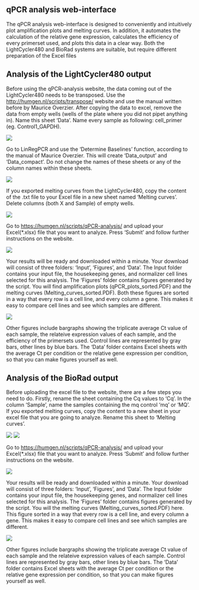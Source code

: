## **qPCR analysis web-interface**
The qPCR analysis web-interface is designed to conveniently and intuitively plot amplification plots and melting curves. In addition, it automates the calculation of the relative gene expression, calculates the efficiency of every primerset used,  and plots this data in a clear way. Both the LightCycler480 and BioRad systems are suitable, but require different preparation of the Excel files

## **Analysis of the LightCycler480 output**
Before using the qPCR-analysis website, the data coming out of the LightCycler480 needs to be transposed. Use the http://humgen.nl/scripts/transpose/ website and use the manual written before by Maurice Overzier.
After copying the data to excel, remove the data from empty wells (wells of the plate where you did not pipet anything in). Name this sheet ‘Data’. Name every sample as following: cell_primer (eg. Control1_GAPDH).

<img src="https://github.com/bjbvoesenek/qPCR-analysis/blob/Add-Biorad-compatability/Markdown images/LinReg_Data.png">      

Go to LinRegPCR and use the ‘Determine Baselines’ function, according to the manual of Maurice Overzier. This will create ‘Data_output’ and ‘Data_compact’. Do not change the names of these sheets or any of the column names within these sheets.

<img src="https://github.com/bjbvoesenek/qPCR-analysis/blob/Add-Biorad-compatability/Markdown images/LinReg_Data_compact.png"> 

If you exported melting curves from the LightCycler480, copy the content of the .txt file to your Excel file in a new sheet named ‘Melting curves’. Delete columns (both X and Sample) of empty wells.

<img src="https://github.com/bjbvoesenek/qPCR-analysis/blob/Add-Biorad-compatability/Markdown images/LinReg_Melting curves.png"> 

Go to https://humgen.nl/scripts/qPCR-analysis/ and upload your Excel(*.xlsx) file that you want to analyze. Press ‘Submit’ and follow further instructions on the website.

<img src="https://github.com/bjbvoesenek/qPCR-analysis/blob/Add-Biorad-compatability/Markdown images/qPCR_web_interface.png"> 

Your results will be ready and downloaded within a minute. Your download will consist of three folders: ‘Input’, ‘Figures’, and ‘Data’. The Input folder contains your input file, the housekeeping genes, and normalizer cell lines selected for this analysis. The ‘Figures’ folder contains figures generated by the script. You will find amplification plots (qPCR_plots_sorted.PDF) and the melting curves (Melting_curves_sorted.PDF). Both these figures are sorted in a way that every row is a cell line, and every column a gene. This makes it easy to compare cell lines and see which samples are different.

<img src="https://github.com/bjbvoesenek/qPCR-analysis/blob/Add-Biorad-compatability/Markdown images/Amplification curves.png"> 

Other figures include bargraphs showing the triplicate average Ct value of each sample, the relateive expression values of each sample, and the efficiency of the primersets used. Control lines are represented by gray bars, other lines by blue bars.
The ‘Data’ folder contains Excel sheets with the average Ct per condition or the relative gene expression per condition, so that you can make figures yourself as well. 



## **Analysis of the BioRad output**
Before uploading the excel file to the website, there are a few steps you need to do. Firstly, rename the sheet containing the Cq values to ‘Cq’. In the column ‘Sample’, name the samples containing the mq control ‘mq’ or ‘MQ’. If you exported melting curves, copy the content to a new sheet in your excel file that you are going to analyze. Rename this sheet to ‘Melting curves’.
 
<img src="https://github.com/bjbvoesenek/qPCR-analysis/blob/Add-Biorad-compatability/Markdown images/BioRad_Cq.png">

<img src="https://github.com/bjbvoesenek/qPCR-analysis/blob/Add-Biorad-compatability/Markdown images/BioRad_Melting curves.png"> 

Go to https://humgen.nl/scripts/qPCR-analysis/ and upload your Excel(*.xlsx) file that you want to analyze. Press ‘Submit’ and follow further instructions on the website.

<img src="https://github.com/bjbvoesenek/qPCR-analysis/blob/Add-Biorad-compatability/Markdown images/qPCR_web_interface.png"> 

Your results will be ready and downloaded within a minute. Your download will consist of three folders: ‘Input’, ‘Figures’, and ‘Data’. The Input folder contains your input file, the housekeeping genes, and normalizer cell lines selected for this analysis. The ‘Figures’ folder contains figures generated by the script. You will the melting curves (Melting_curves_sorted.PDF) here. This figure sorted in a way that every row is a cell line, and every column a gene. This makes it easy to compare cell lines and see which samples are different.

<img src="https://github.com/bjbvoesenek/qPCR-analysis/blob/Add-Biorad-compatability/Markdown images/Amplification curves.png"> 

Other figures include bargraphs showing the triplicate average Ct value of each sample and the relateive expression values of each sample. Control lines are represented by gray bars, other lines by blue bars.
The ‘Data’ folder contains Excel sheets with the average Ct per condition or the relative gene expression per condition, so that you can make figures yourself as well. 

